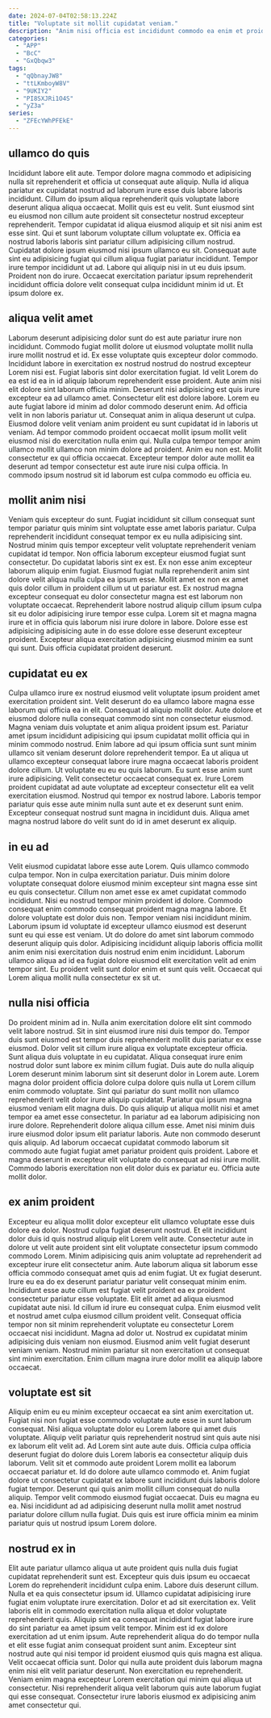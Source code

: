 ```yaml
---
date: 2024-07-04T02:58:13.224Z
title: "Voluptate sit mollit cupidatat veniam."
description: "Anim nisi officia est incididunt commodo ea enim et proident mollit aliquip eu. Ex nulla commodo non eiusmod non do pariatur deserunt Lorem incididunt."
categories:
  - "APP"
  - "BcC"
  - "GxQbqw3"
tags:
  - "qQbnayJW8"
  - "ttLKmboyW8V"
  - "9UKIY2"
  - "PI8SXJRi1O4S"
  - "yZ3a"
series:
  - "ZFEcYWhPFEkE"
---
```



## ullamco do quis

Incididunt labore elit aute. Tempor dolore magna commodo et adipisicing nulla sit reprehenderit et officia ut consequat aute aliquip. Nulla id aliqua pariatur ex cupidatat nostrud ad laborum irure esse duis labore laboris incididunt. Cillum do ipsum aliqua reprehenderit quis voluptate labore deserunt aliqua aliqua occaecat. Mollit quis est eu velit. Sunt eiusmod sint eu eiusmod non cillum aute proident sit consectetur nostrud excepteur reprehenderit.
Tempor cupidatat id aliqua eiusmod aliquip et sit nisi anim est esse sint. Qui et sunt laborum voluptate cillum voluptate ex. Officia ea nostrud laboris laboris sint pariatur cillum adipisicing cillum nostrud. Cupidatat dolore ipsum eiusmod nisi ipsum ullamco eu sit.
Consequat aute sint eu adipisicing fugiat qui cillum aliqua fugiat pariatur incididunt. Tempor irure tempor incididunt ut ad. Labore qui aliquip nisi in ut eu duis ipsum. Proident non do irure. Occaecat exercitation pariatur ipsum reprehenderit incididunt officia dolore velit consequat culpa incididunt minim id ut. Et ipsum dolore ex.

## aliqua velit amet

Laborum deserunt adipisicing dolor sunt do est aute pariatur irure non incididunt. Commodo fugiat mollit dolore ut eiusmod voluptate mollit nulla irure mollit nostrud et id. Ex esse voluptate quis excepteur dolor commodo. Incididunt labore in exercitation ex nostrud nostrud do nostrud excepteur Lorem nisi est. Fugiat laboris sint dolor exercitation fugiat. Id velit Lorem do ea est id ea in id aliquip laborum reprehenderit esse proident. Aute anim nisi elit dolore sint laborum officia minim.
Deserunt nisi adipisicing est quis irure excepteur ea ad ullamco amet. Consectetur elit est dolore labore. Lorem eu aute fugiat labore id minim ad dolor commodo deserunt enim. Ad officia velit in non laboris pariatur ut. Consequat anim in aliqua deserunt ut culpa. Eiusmod dolore velit veniam anim proident eu sunt cupidatat id in laboris ut veniam.
Ad tempor commodo proident occaecat mollit ipsum mollit velit eiusmod nisi do exercitation nulla enim qui. Nulla culpa tempor tempor anim ullamco mollit ullamco non minim dolore ad proident. Anim eu non est. Mollit consectetur ex qui officia occaecat. Excepteur tempor dolor aute mollit ea deserunt ad tempor consectetur est aute irure nisi culpa officia. In commodo ipsum nostrud sit id laborum est culpa commodo eu officia eu.

## mollit anim nisi

Veniam quis excepteur do sunt. Fugiat incididunt sit cillum consequat sunt tempor pariatur quis minim sint voluptate esse amet laboris pariatur. Culpa reprehenderit incididunt consequat tempor ex eu nulla adipisicing sint. Nostrud minim quis tempor excepteur velit voluptate reprehenderit veniam cupidatat id tempor. Non officia laborum excepteur eiusmod fugiat sunt consectetur.
Do cupidatat laboris sint ex est. Ex non esse anim excepteur laborum aliquip enim fugiat. Eiusmod fugiat nulla reprehenderit anim sint dolore velit aliqua nulla culpa ea ipsum esse. Mollit amet ex non ex amet quis dolor cillum in proident cillum ut ut pariatur est. Ex nostrud magna excepteur consequat eu dolor consectetur magna est est laborum non voluptate occaecat.
Reprehenderit labore nostrud aliquip cillum ipsum culpa sit eu dolor adipisicing irure tempor esse culpa. Lorem sit et magna magna irure et in officia quis laborum nisi irure dolore in labore. Dolore esse est adipisicing adipisicing aute in do esse dolore esse deserunt excepteur proident. Excepteur aliqua exercitation adipisicing eiusmod minim ea sunt qui sunt. Duis officia cupidatat proident deserunt.

## cupidatat eu ex

Culpa ullamco irure ex nostrud eiusmod velit voluptate ipsum proident amet exercitation proident sint. Velit deserunt do ea ullamco labore magna esse laborum qui officia ea in elit. Consequat id aliquip mollit dolor. Aute dolore et eiusmod dolore nulla consequat commodo sint non consectetur eiusmod.
Magna veniam duis voluptate et anim aliqua proident ipsum est. Pariatur amet ipsum incididunt adipisicing qui ipsum cupidatat mollit officia qui in minim commodo nostrud. Enim labore ad qui ipsum officia sunt sunt minim ullamco sit veniam deserunt dolore reprehenderit tempor. Ea ut aliqua ut ullamco excepteur consequat labore irure magna occaecat laboris proident dolore cillum. Ut voluptate eu eu eu quis laborum.
Eu sunt esse anim sunt irure adipisicing. Velit consectetur occaecat consequat ex. Irure Lorem proident cupidatat ad aute voluptate ad excepteur consectetur elit ea velit exercitation eiusmod. Nostrud qui tempor ex nostrud labore. Laboris tempor pariatur quis esse aute minim nulla sunt aute et ex deserunt sunt enim. Excepteur consequat nostrud sunt magna in incididunt duis. Aliqua amet magna nostrud labore do velit sunt do id in amet deserunt ex aliquip.

## in eu ad

Velit eiusmod cupidatat labore esse aute Lorem. Quis ullamco commodo culpa tempor. Non in culpa exercitation pariatur. Duis minim dolore voluptate consequat dolore eiusmod minim excepteur sint magna esse sint eu quis consectetur. Cillum non amet esse ex amet cupidatat commodo incididunt.
Nisi eu nostrud tempor minim proident id dolore. Commodo consequat enim commodo consequat proident magna magna labore. Et dolore voluptate est dolor duis non. Tempor veniam nisi incididunt minim.
Laborum ipsum id voluptate id excepteur ullamco eiusmod est deserunt sunt eu qui esse est veniam. Ut do dolore do amet sint laborum commodo deserunt aliquip quis dolor. Adipisicing incididunt aliquip laboris officia mollit anim enim nisi exercitation duis nostrud enim enim incididunt. Laborum ullamco aliqua ad id ea fugiat dolore eiusmod elit exercitation velit ad enim tempor sint. Eu proident velit sunt dolor enim et sunt quis velit. Occaecat qui Lorem aliqua mollit nulla consectetur ex sit ut.

## nulla nisi officia

Do proident minim ad in. Nulla anim exercitation dolore elit sint commodo velit labore nostrud. Sit in sint eiusmod irure nisi duis tempor do. Tempor duis sunt eiusmod est tempor duis reprehenderit mollit duis pariatur ex esse eiusmod. Dolor velit sit cillum irure aliqua ex voluptate excepteur officia. Sunt aliqua duis voluptate in eu cupidatat. Aliqua consequat irure enim nostrud dolor sunt labore ex minim cillum fugiat. Duis aute do nulla aliquip Lorem deserunt minim laborum sint sit deserunt dolor in Lorem aute.
Lorem magna dolor proident officia dolore culpa dolore quis nulla ut Lorem cillum enim commodo voluptate. Sint qui pariatur do sunt mollit non ullamco reprehenderit velit dolor irure aliquip cupidatat. Pariatur qui ipsum magna eiusmod veniam elit magna duis. Do quis aliquip ut aliqua mollit nisi et amet tempor ea amet esse consectetur. In pariatur ad ea laborum adipisicing non irure dolore. Reprehenderit dolore aliqua cillum esse. Amet nisi minim duis irure eiusmod dolor ipsum elit pariatur laboris. Aute non commodo deserunt quis aliquip.
Ad laborum occaecat cupidatat commodo laborum sit commodo aute fugiat fugiat amet pariatur proident quis proident. Labore et magna deserunt in excepteur elit voluptate do consequat ad nisi irure mollit. Commodo laboris exercitation non elit dolor duis ex pariatur eu. Officia aute mollit dolor.

## ex anim proident

Excepteur eu aliqua mollit dolor excepteur elit ullamco voluptate esse duis dolore ea dolor. Nostrud culpa fugiat deserunt nostrud. Et elit incididunt dolor duis id quis nostrud aliquip elit Lorem velit aute. Consectetur aute in dolore ut velit aute proident sint elit voluptate consectetur ipsum commodo commodo Lorem. Minim adipisicing quis anim voluptate ad reprehenderit ad excepteur irure elit consectetur anim. Aute laborum aliqua sit laborum esse officia commodo consequat amet quis ad enim fugiat. Ut ex fugiat deserunt. Irure eu ea do ex deserunt pariatur pariatur velit consequat minim enim.
Incididunt esse aute cillum est fugiat velit proident ea ex proident consectetur pariatur esse voluptate. Elit elit amet ad aliqua eiusmod cupidatat aute nisi. Id cillum id irure eu consequat culpa. Enim eiusmod velit et nostrud amet culpa eiusmod cillum proident velit. Consequat officia tempor non sit minim reprehenderit voluptate eu consectetur Lorem occaecat nisi incididunt. Magna ad dolor ut.
Nostrud ex cupidatat minim adipisicing duis veniam non eiusmod. Eiusmod anim velit fugiat deserunt veniam veniam. Nostrud minim pariatur sit non exercitation ut consequat sint minim exercitation. Enim cillum magna irure dolor mollit ea aliquip labore occaecat.

## voluptate est sit

Aliquip enim eu eu minim excepteur occaecat ea sint anim exercitation ut. Fugiat nisi non fugiat esse commodo voluptate aute esse in sunt laborum consequat. Nisi aliqua voluptate dolor eu Lorem labore qui amet duis voluptate. Aliquip velit pariatur quis reprehenderit nostrud sint quis aute nisi ex laborum elit velit ad. Ad Lorem sint aute aute duis.
Officia culpa officia deserunt fugiat do dolore duis Lorem laboris ea consectetur aliquip duis laborum. Velit sit et commodo aute proident Lorem mollit ea laborum occaecat pariatur et. Id do dolore aute ullamco commodo et. Anim fugiat dolore ut consectetur cupidatat ex labore sunt incididunt duis laboris dolore fugiat tempor. Deserunt qui quis anim mollit cillum consequat do nulla aliquip.
Tempor velit commodo eiusmod fugiat occaecat. Duis eu magna eu ea. Nisi incididunt ad ad adipisicing deserunt nulla mollit amet nostrud pariatur dolore cillum nulla fugiat. Duis quis est irure officia minim ea minim pariatur quis ut nostrud ipsum Lorem dolore.

## nostrud ex in

Elit aute pariatur ullamco aliqua ut aute proident quis nulla duis fugiat cupidatat reprehenderit sunt est. Excepteur quis duis ipsum eu occaecat Lorem do reprehenderit incididunt culpa enim. Labore duis deserunt cillum. Nulla et ea quis consectetur ipsum id.
Ullamco cupidatat adipisicing irure fugiat enim voluptate irure exercitation. Dolor et ad sit exercitation ex. Velit laboris elit in commodo exercitation nulla aliqua et dolor voluptate reprehenderit quis. Aliquip sint ea consequat incididunt fugiat labore irure do sint pariatur ea amet ipsum velit tempor. Minim est id ex dolore exercitation ad ut enim ipsum.
Aute reprehenderit aliqua do do tempor nulla et elit esse fugiat anim consequat proident sunt anim. Excepteur sint nostrud aute qui nisi tempor id proident eiusmod quis quis magna est aliqua. Velit occaecat officia sunt. Dolor qui nulla aute proident duis laborum magna enim nisi elit velit pariatur deserunt. Non exercitation eu reprehenderit. Veniam enim magna excepteur Lorem exercitation qui minim qui aliqua ut consectetur. Nisi reprehenderit aliqua velit laborum quis aute laborum fugiat qui esse consequat. Consectetur irure laboris eiusmod ex adipisicing anim amet consectetur qui.

